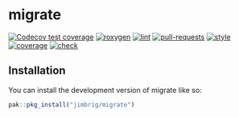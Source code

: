 
<!-- README.md is generated from README.Rmd. Please edit that file -->

# migrate

<!-- badges: start -->

[![Codecov test
coverage](https://codecov.io/gh/jimbrig/migrate/graph/badge.svg)](https://app.codecov.io/gh/jimbrig/migrate)
[![roxygen](https://github.com/jimbrig/migrate/actions/workflows/roxygen.yml/badge.svg)](https://github.com/jimbrig/migrate/actions/workflows/roxygen.yml)
[![lint](https://github.com/jimbrig/migrate/actions/workflows/lint.yml/badge.svg)](https://github.com/jimbrig/migrate/actions/workflows/lint.yml)
[![pull-requests](https://github.com/jimbrig/migrate/actions/workflows/pull-requests.yml/badge.svg)](https://github.com/jimbrig/migrate/actions/workflows/pull-requests.yml)
[![style](https://github.com/jimbrig/migrate/actions/workflows/style.yml/badge.svg)](https://github.com/jimbrig/migrate/actions/workflows/style.yml)
[![coverage](https://github.com/jimbrig/migrate/actions/workflows/coverage.yml/badge.svg)](https://github.com/jimbrig/migrate/actions/workflows/coverage.yml)
[![check](https://github.com/jimbrig/migrate/actions/workflows/check.yml/badge.svg)](https://github.com/jimbrig/migrate/actions/workflows/check.yml)
<!-- badges: end -->

## Installation

You can install the development version of migrate like so:

``` r
pak::pkg_install("jimbrig/migrate")
```

